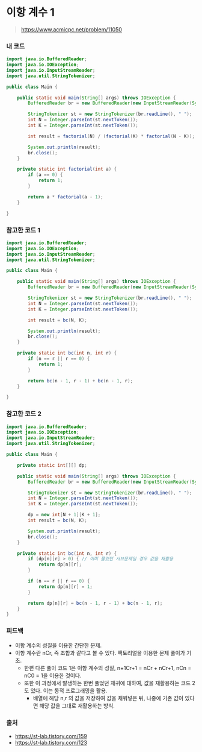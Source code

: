 # 이항 계수 1

> https://www.acmicpc.net/problem/11050

### 내 코드

```java
import java.io.BufferedReader;
import java.io.IOException;
import java.io.InputStreamReader;
import java.util.StringTokenizer;

public class Main {

    public static void main(String[] args) throws IOException {
        BufferedReader br = new BufferedReader(new InputStreamReader(System.in));

        StringTokenizer st = new StringTokenizer(br.readLine(), " ");
        int N = Integer.parseInt(st.nextToken());
        int K = Integer.parseInt(st.nextToken());

        int result = factorial(N) / (factorial(K) * factorial(N - K));

        System.out.println(result);
        br.close();
    }

    private static int factorial(int a) {
        if (a == 0) {
            return 1;
        }

        return a * factorial(a - 1);
    }

}
```

### 참고한 코드 1

```java
import java.io.BufferedReader;
import java.io.IOException;
import java.io.InputStreamReader;
import java.util.StringTokenizer;

public class Main {

    public static void main(String[] args) throws IOException {
        BufferedReader br = new BufferedReader(new InputStreamReader(System.in));

        StringTokenizer st = new StringTokenizer(br.readLine(), " ");
        int N = Integer.parseInt(st.nextToken());
        int K = Integer.parseInt(st.nextToken());

        int result = bc(N, K);

        System.out.println(result);
        br.close();
    }

    private static int bc(int n, int r) {
        if (n == r || r == 0) {
            return 1;
        }

        return bc(n - 1, r - 1) + bc(n - 1, r);
    }

}
```

### 참고한 코드 2

```java
import java.io.BufferedReader;
import java.io.IOException;
import java.io.InputStreamReader;
import java.util.StringTokenizer;

public class Main {

    private static int[][] dp;

    public static void main(String[] args) throws IOException {
        BufferedReader br = new BufferedReader(new InputStreamReader(System.in));

        StringTokenizer st = new StringTokenizer(br.readLine(), " ");
        int N = Integer.parseInt(st.nextToken());
        int K = Integer.parseInt(st.nextToken());

        dp = new int[N + 1][K + 1];
        int result = bc(N, K);

        System.out.println(result);
        br.close();
    }

    private static int bc(int n, int r) {
        if (dp[n][r] > 0) { // 이미 풀었던 서브문제일 경우 값을 재활용
            return dp[n][r];
        }

        if (n == r || r == 0) {
            return dp[n][r] = 1;
        }

        return dp[n][r] = bc(n - 1, r - 1) + bc(n - 1, r);
    }
}
```

### 피드백

- 이항 계수의 성질을 이용한 간단한 문제.
- 이항 계수란 nCr, 즉 조합과 같다고 볼 수 있다. 팩토리얼을 이용한 문제 풀이가 기초.
    - 한편 다른 풀이 코드 1은 이항 계수의 성질, n+1Cr+1 = nCr + nCr+1, nCn = nC0 = 1을 이용한 것이다.
    - 또한 이 과정에서 발생하는 한번 풀었던 재귀에 대하여, 값을 재활용하는 코드 2도 있다. 이는 동적 프로그래밍을 활용.
        - 배열에 해당 n,r 의 값을 저장하여 값을 채워넣은 뒤, 나중에 기존 값이 있다면 해당 값을 그대로 재활용하는 방식.

### 출처

- https://st-lab.tistory.com/159
- https://st-lab.tistory.com/123